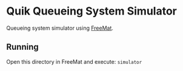 # Quik Queueing System Simulator

Queueing system simulator using [FreeMat](http://freemat.sourceforge.net/).

## Running

Open this directory in FreeMat and execute: `simulator`
